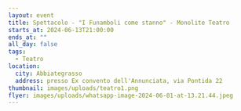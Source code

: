 ```yaml
---
layout: event
title: Spettacolo - "I Funamboli come stanno" - Monolite Teatro
starts_at: 2024-06-13T21:00:00
ends_at: ""
all_day: false
tags:
  - Teatro
location:
  city: Abbiategrasso
  address: presso Ex convento dell'Annunciata, via Pontida 22
thumbnail: images/uploads/teatro1.png
flyer: images/uploads/whatsapp-image-2024-06-01-at-13.21.44.jpeg
---
```

